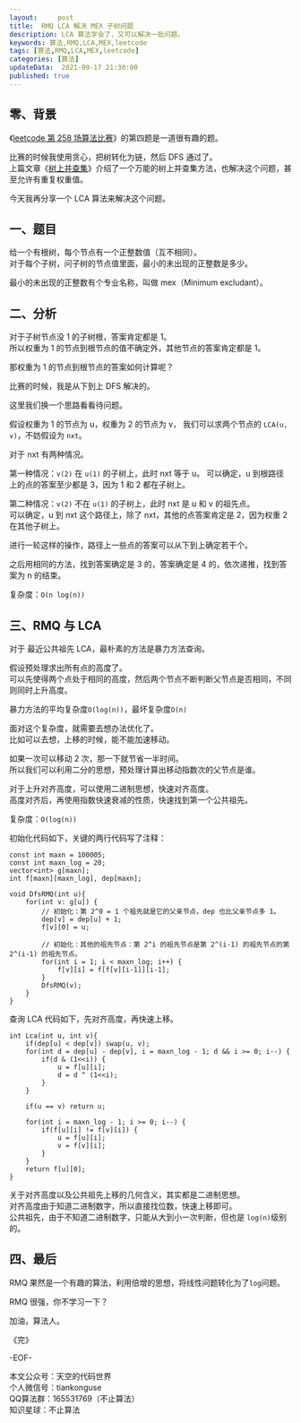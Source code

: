 ```yaml
---   
layout:     post  
title:  RMQ LCA 解决 MEX 子树问题
description: LCA 算法学会了，又可以解决一批问题。     
keywords: 算法,RMQ,LCA,MEX,leetcode  
tags: [算法,RMQ,LCA,MEX,leetcode]    
categories: [算法]  
updateData:  2021-09-17 21:30:00  
published: true  
---  
```



## 零、背景  


《[leetcode 第 258 场算法比赛](https://mp.weixin.qq.com/s/m55Do8IQPU4RcAPs2uX1uA)》的第四题是一道很有趣的题。  


比赛的时候我使用贪心，把树转化为链，然后 DFS 通过了。  
上篇文章《[树上并查集](https://mp.weixin.qq.com/s/JEZ0-uqSrfBHZZask3PPBA)》介绍了一个万能的树上并查集方法，也解决这个问题，甚至允许有重复权重值。  


今天我再分享一个 LCA 算法来解决这个问题。  


## 一、题目  


给一个有根树，每个节点有一个正整数值（互不相同）。  
对于每个子树，问子树的节点值里面，最小的未出现的正整数是多少。  


最小的未出现的正整数有个专业名称，叫做 mex（Minimum excludant）。  


## 二、分析  



对于子树节点没 1 的子树根，答案肯定都是 1。  
所以权重为 1 的节点到根节点的值不确定外，其他节点的答案肯定都是 1。  


那权重为 1 的节点到根节点的答案如何计算呢？  


比赛的时候，我是从下到上 DFS 解决的。  


这里我们换一个思路看看待问题。  


假设权重为 1 的节点为 u，权重为 2 的节点为 v， 我们可以求两个节点的 `LCA(u, v)`，不妨假设为 `nxt`。  


对于 nxt 有两种情况。  


第一种情况：`v(2)` 在 `u(1)` 的子树上，此时 nxt 等于 u。
可以确定，u 到根路径上的点的答案至少都是 3，因为 1 和 2 都在子树上。  


第二种情况：`v(2)` 不在 `u(1)` 的子树上，此时 nxt 是 u 和 v 的祖先点。  
可以确定，u 到 nxt 这个路径上，除了 nxt，其他的点答案肯定是 2，因为权重 2 在其他子树上。  


进行一轮这样的操作，路径上一些点的答案可以从下到上确定若干个。  


之后用相同的方法，找到答案确定是 3 的，答案确定是 4 的，依次递推，找到答案为 n 的结束。  


复杂度：`O(n log(n))`  


## 三、RMQ 与 LCA


对于 最近公共祖先 LCA，最朴素的方法是暴力方法查询。  


假设预处理求出所有点的高度了。  
可以先使得两个点处于相同的高度，然后两个节点不断判断父节点是否相同，不同则同时上升高度。  


暴力方法的平均复杂度`O(log(n))`，最坏复杂度`O(n)`


面对这个复杂度，就需要去想办法优化了。  
比如可以去想，上移的时候，能不能加速移动。  


如果一次可以移动 2 次，那一下就节省一半时间。  
所以我们可以利用二分的思想，预处理计算出移动指数次的父节点是谁。  


对于上升对齐高度，可以使用二进制思想，快速对齐高度。  
高度对齐后，再使用指数快速衰减的性质，快速找到第一个公共祖先。  


复杂度：`O(log(n))`


初始化代码如下，关键的两行代码写了注释：  


```
const int maxn = 100005;
const int maxn_log = 20;
vector<int> g[maxn];
int f[maxn][maxn_log], dep[maxn];

void DfsRMQ(int u){
    for(int v: g[u]) {
        // 初始化：第 2^0 = 1 个祖先就是它的父亲节点，dep 也比父亲节点多 1。
        dep[v] = dep[u] + 1;
        f[v][0] = u; 

        // 初始化：其他的祖先节点：第 2^i 的祖先节点是第 2^(i-1) 的祖先节点的第 2^(i-1) 的祖先节点。
        for(int i = 1; i < maxn_log; i++) {
            f[v][i] = f[f[v][i-1]][i-1];
        }
        DfsRMQ(v);
    }
}
```

查询 LCA 代码如下，先对齐高度，再快速上移。  


```
int Lca(int u, int v){
    if(dep[u] < dep[v]) swap(u, v);
    for(int d = dep[u] - dep[v], i = maxn_log - 1; d && i >= 0; i--) {
        if(d & (1<<i)) {
            u = f[u][i];
            d = d ^ (1<<i);
        }
    }

    if(u == v) return u;

    for(int i = maxn_log - 1; i >= 0; i--) {
        if(f[u][i] != f[v][i]) {
            u = f[u][i];
            v = f[v][i];
        }
    }
    return f[u][0];
}
```

关于对齐高度以及公共祖先上移的几何含义，其实都是二进制思想。  
对齐高度由于知道二进制数字，所以直接找位数，快速上移即可。  
公共祖先，由于不知道二进制数字，只能从大到小一次判断，但也是 `log(n)`级别的。  


## 四、最后  


RMQ 果然是一个有趣的算法，利用倍增的思想，将线性问题转化为了`log`问题。  


RMQ 很强，你不学习一下？  


加油，算法人。  


《完》  


-EOF-  



本文公众号：天空的代码世界  
个人微信号：tiankonguse  
QQ算法群：165531769（不止算法）  
知识星球：不止算法  

